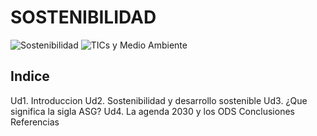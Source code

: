 # SOSTENIBILIDAD  
![Sostenibilidad](https://img.shields.io/badge/Sostenibilidad-green) ![TICs y Medio Ambiente](https://img.shields.io/badge/TICs%20y%20Medio%20Ambiente-blue)  
## Indice
Ud1. Introduccion
Ud2. Sostenibilidad y desarrollo sostenible
Ud3. ¿Que significa la sigla ASG?
Ud4. La agenda 2030 y los ODS
Conclusiones
Referencias
